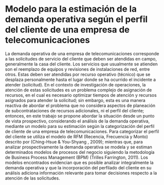 # Modelo para la estimación de la demanda operativa según el perfil del cliente de una empresa de telecomunicaciones

La demanda operativa de una empresa de telecomunicaciones corresponde a las solicitudes de servicio del cliente que deben ser atendidas en campo, generalmente la casa del cliente. Los servicios que usualmente se atienden son el reemplazo de equipos y revisiones de instalaciones de red, entre otros. Estas deben ser atendidas por recurso operativo (técnico) que se desplaza personalmente hasta el lugar donde se ha ocurrido el incidente a atender (solicitud). En el contexto de investigación de operaciones, la atención de estas solicitudes es un problema complejo de asignación de recursos, en el cual  es necesario optimizar tiempos de atención y recursos asignados para atender la solicitud; sin embargo, esta es una manera reactiva de abordar el problema que no considera aspectos de planeación de subcontrataciones de recursos adicionales, ni el perfil del cliente; entonces, en este trabajo se propone abordar la situación desde un punto de vista prospectivo, considerando el análisis de la demanda operativa, mediante un modelo para su estimación según la categorización del perfil de cliente de una empresa de telecomunicaciones. Para categorizar el perfil del cliente se utiliza el modelo de RFM (Recencia, Frecuencia y Monto) descrito por (Ching-Hsue & You-Shyang , 2009); mientras que, para analizar prospectivamente la demanda operativa se modela y se estiman determinados modelos de procesos del negocio siguiendo la metodología de Business Process Management (BPM) (Trilles Farrington, 2011). Los modelos encontrados evidencian que es posible analizar integralmente la demanda operativa y que la incorporación del perfilado del cliente en su análisis adiciona información relevante para tomar decisiones respecto a la atención de las solicitudes.
